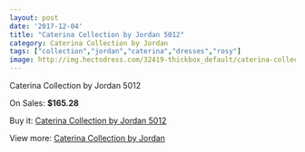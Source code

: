 ```yaml
---
layout: post
date: '2017-12-04'
title: "Caterina Collection by Jordan 5012"
category: Caterina Collection by Jordan
tags: ["collection","jordan","caterina","dresses","rosy"]
image: http://img.hectodress.com/32419-thickbox_default/caterina-collection-by-jordan-5012.jpg
---
```

Caterina Collection by Jordan 5012

On Sales: **$165.28**
<a href="https://www.hectodress.com/caterina-collection-by-jordan/14803-caterina-collection-by-jordan-5012.html"><amp-img layout="responsive" width="600" height="600" src="//img.hectodress.com/32419-thickbox_default/caterina-collection-by-jordan-5012.jpg" alt="Caterina Collection by Jordan 5012 0" /></a>
<a href="https://www.hectodress.com/caterina-collection-by-jordan/14803-caterina-collection-by-jordan-5012.html"><amp-img layout="responsive" width="600" height="600" src="//img.hectodress.com/32420-thickbox_default/caterina-collection-by-jordan-5012.jpg" alt="Caterina Collection by Jordan 5012 1" /></a>

Buy it: [Caterina Collection by Jordan 5012](https://www.hectodress.com/caterina-collection-by-jordan/14803-caterina-collection-by-jordan-5012.html "Caterina Collection by Jordan 5012")

View more: [Caterina Collection by Jordan](https://www.hectodress.com/265-caterina-collection-by-jordan "Caterina Collection by Jordan")